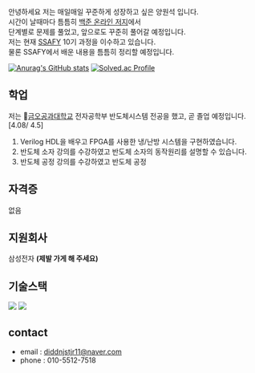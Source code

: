 안녕하세요 저는 매일매일 꾸준하게 성장하고 싶은 양원석 입니다.  
시간이 날때마다 틈틈히 [백준 온라인 저지](https://www.acmicpc.net/)에서  
단계별로 문제를 풀었고, 앞으로도 꾸준히 풀어갈 예정입니다.  
저는 현재 [SSAFY](https://www.ssafy.com/ksp/jsp/swp/swpMain.jsp) 10기 과정을 이수하고 있습니다.  
물론 SSAFY에서 배운 내용을 틈틈히 정리할 예정입니다.

[![Anurag's GitHub stats](https://github-readme-stats.vercel.app/api?username=yangwonseok98)](https://github.com/anuraghazra/github-readme-stats)
[![Solved.ac Profile](http://mazassumnida.wtf/api/v2/generate_badge?boj=l00do3)](https://solved.ac/l00do3/)

## 학업
저는 🏫[금오공과대학교](https://kumoh.ac.kr) 전자공학부 반도체시스템 전공을 했고, 곧 졸업 예정입니다. [4.08/ 4.5]  
1. Verilog HDL을 배우고 FPGA를 사용한 냉/난방 시스템을 구현하였습니다.
2. 반도체 소자 강의를 수강하였고 반도체 소자의 동작원리를 설명할 수 있습니다.
3. 반도체 공정 강의를 수강하였고 반도체 공정 

## 자격증
없음

## 지원회사
삼성전자  **(제발 가게 해 주세요)**

## 기술스택
<img src="https://img.shields.io/badge/Python-3776AB?style=for-the-badge&logo=Python&logoColor=white"> <img src="https://img.shields.io/badge/C-F09820?style=for-the-badge&logo=C&logoColor=white">



## contact
- email : diddnjstjr11@naver.com  
- phone : 010-5512-7518
